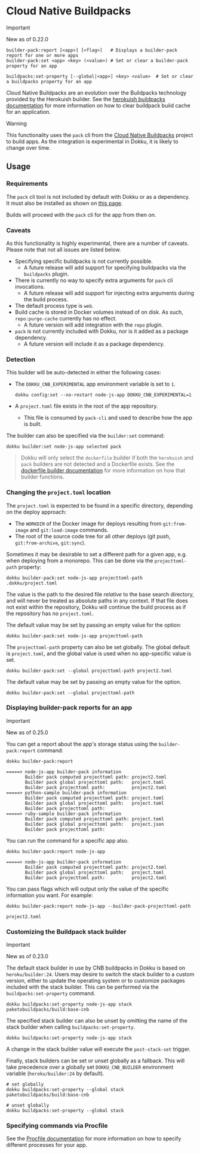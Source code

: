 # Cloud Native Buildpacks

> [!IMPORTANT]
> New as of 0.22.0

```
builder-pack:report [<app>] [<flag>]   # Displays a builder-pack report for one or more apps
builder-pack:set <app> <key> (<value>) # Set or clear a builder-pack property for an app
```

```
buildpacks:set-property [--global|<app>] <key> <value>  # Set or clear a buildpacks property for an app
```

Cloud Native Buildpacks are an evolution over the Buildpacks technology provided by the Herokuish builder. See the [herokuish buildpacks documentation](/docs/deployment/builders/herokuish-buildpacks.md) for more information on how to clear buildpack build cache for an application.

> [!WARNING]
> This functionality uses the `pack` cli from the [Cloud Native Buildpacks](https://buildpacks.io) project to build apps. As the integration is experimental in Dokku, it is likely to change over time.

## Usage

### Requirements

The `pack` cli tool is not included by default with Dokku or as a dependency. It must also be installed as shown on [this page](https://buildpacks.io/docs/tools/pack/).

Builds will proceed with the `pack` cli for the app from then on.

### Caveats

As this functionality is highly experimental, there are a number of caveats. Please note that not all issues are listed below.

- Specifying specific buildpacks is not currently possible.
    - A future release will add support for specifying buildpacks via the `buildpacks` plugin.
- There is currently no way to specify extra arguments for `pack` cli invocations.
    - A future release will add support for injecting extra arguments during the build process.
- The default process type is `web`.
- Build cache is stored in Docker volumes instead of on disk. As such, `repo:purge-cache` currently has no effect.
    - A future version will add integration with the `repo` plugin.
- `pack` is not currently included with Dokku, nor is it added as a package dependency.
    - A future version will include it as a package dependency.

### Detection

This builder will be auto-detected in either the following cases:

- The `DOKKU_CNB_EXPERIMENTAL` app environment variable is set to `1`.

    ```shell
    dokku config:set --no-restart node-js-app DOKKU_CNB_EXPERIMENTAL=1
    ```

- A `project.toml` file exists in the root of the app repository.
    - This file is consumed by `pack-cli` and used to describe how the app is built.

The builder can also be specified via the `builder:set` command:

```shell
dokku builder:set node-js-app selected pack
```

> Dokku will only select the `dockerfile` builder if both the `herokuish` and `pack` builders are not detected and a Dockerfile exists. See the [dockerfile builder documentation](/docs/deployment/builders/dockerfiles.md) for more information on how that builder functions.

### Changing the `project.toml` location

The `project.toml` is expected to be found in a specific directory, depending on the deploy approach:

- The `WORKDIR` of the Docker image for deploys resulting from `git:from-image` and `git:load-image` commands.
- The root of the source code tree for all other deploys (git push, `git:from-archive`, `git:sync`).

Sometimes it may be desirable to set a different path for a given app, e.g. when deploying from a monorepo. This can be done via the `projecttoml-path` property:

```shell
dokku builder-pack:set node-js-app projecttoml-path .dokku/project.toml
```

The value is the path to the desired file *relative* to the base search directory, and will never be treated as absolute paths in any context. If that file does not exist within the repository, Dokku will continue the build process as if the repository has no `project.toml`.

The default value may be set by passing an empty value for the option:

```shell
dokku builder-pack:set node-js-app projecttoml-path
```

The `projecttoml-path` property can also be set globally. The global default is `project.toml`, and the global value is used when no app-specific value is set.

```shell
dokku builder-pack:set --global projecttoml-path project2.toml
```

The default value may be set by passing an empty value for the option.

```shell
dokku builder-pack:set --global projecttoml-path
```

### Displaying builder-pack reports for an app

> [!IMPORTANT]
> New as of 0.25.0

You can get a report about the app's storage status using the `builder-pack:report` command:

```shell
dokku builder-pack:report
```

```
=====> node-js-app builder-pack information
       Builder pack computed projecttoml path: project2.toml
       Builder pack global projecttoml path:   project.toml
       Builder pack projecttoml path:          project2.toml
=====> python-sample builder-pack information
       Builder pack computed projecttoml path: project.toml
       Builder pack global projecttoml path:   project.toml
       Builder pack projecttoml path:
=====> ruby-sample builder-pack information
       Builder pack computed projecttoml path: project.toml
       Builder pack global projecttoml path:   project.json
       Builder pack projecttoml path:
```

You can run the command for a specific app also.

```shell
dokku builder-pack:report node-js-app
```

```
=====> node-js-app builder-pack information
       Builder pack computed projecttoml path: project2.toml
       Builder pack global projecttoml path:   project.toml
       Builder pack projecttoml path:          project2.toml
```

You can pass flags which will output only the value of the specific information you want. For example:

```shell
dokku builder-pack:report node-js-app --builder-pack-projecttoml-path
```

```
project2.toml
```

### Customizing the Buildpack stack builder

> [!IMPORTANT]
> New as of 0.23.0

The default stack builder in use by CNB buildpacks in Dokku is based on `heroku/builder:24`. Users may desire to switch the stack builder to a custom version, either to update the operating system or to customize packages included with the stack builder. This can be performed via the `buildpacks:set-property` command.

```shell
dokku buildpacks:set-property node-js-app stack paketobuildpacks/build:base-cnb
```

The specified stack builder can also be unset by omitting the name of the stack builder when calling `buildpacks:set-property`.

```shell
dokku buildpacks:set-property node-js-app stack
```

A change in the stack builder value will execute the `post-stack-set` trigger.

Finally, stack builders can be set or unset globally as a fallback. This will take precedence over a globally set `DOKKU_CNB_BUILDER` environment variable (`heroku/builder:24` by default).

```shell
# set globally
dokku buildpacks:set-property --global stack paketobuildpacks/build:base-cnb

# unset globally
dokku buildpacks:set-property --global stack
```

### Specifying commands via Procfile

See the [Procfile documentation](/docs/processes/process-management.md#procfile) for more information on how to specify different processes for your app.

